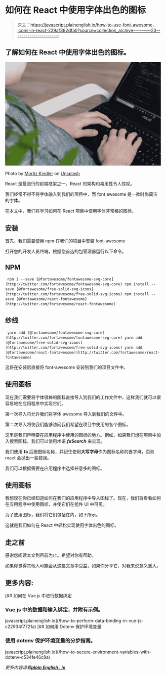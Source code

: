 # 如何在 React 中使用字体出色的图标

> 原文：<https://javascript.plainenglish.io/how-to-use-font-awesome-icons-in-react-229af382dfa0?source=collection_archive---------23----------------------->

## 了解如何在 React 中使用字体出色的图标。

![](img/1b9ef6f1a0985b4b215347d9284602ff.png)

Photo by [Moritz Kindler](https://unsplash.com/@moritz_photography?utm_source=medium&utm_medium=referral) on [Unsplash](https://unsplash.com?utm_source=medium&utm_medium=referral)

React 是最流行的前端框架之一。React 的架构和易用性令人惊叹。

我们经常不得不将字体融入到我们的项目中，而 font awesome 是一款时尚简洁的字体。

在本文中，我们将学习如何在 React 项目中使用字体非常棒的图标。

## **安装**

首先，我们需要使用 npm 在我们的项目中安装 font-awesome

打开您的开发人员终端，根据您首选的包管理器运行以下命令。

## **NPM**

```
 npm i --save [@fortawesome/fontawesome-svg-core](http://twitter.com/fortawesome/fontawesome-svg-core) npm install --save [@fortawesome/free-solid-svg-icons](http://twitter.com/fortawesome/free-solid-svg-icons) npm install --save [@fortawesome/react-fontawesome](http://twitter.com/fortawesome/react-fontawesome)
```

## **纱线**

```
 yarn add [@fortawesome/fontawesome-svg-core](http://twitter.com/fortawesome/fontawesome-svg-core) yarn add [@fortawesome/free-solid-svg-icons](http://twitter.com/fortawesome/free-solid-svg-icons) yarn add [@fortawesome/react-fontawesome](http://twitter.com/fortawesome/react-fontawesome)
```

这将在安装后直接将 font-awesome 安装到我们的项目文件中。

## **使用图标**

现在我们需要将字体很棒的图标直接导入到我们的工作文件中，这样我们就可以很容易地在应用程序中实现它们。

第一次导入将允许我们将字体 awesome 导入到我们的文件中。

第二次导入将使我们能够访问我们希望在项目中使用的各个图标。

这里是我们声明要在应用程序中使用的图标的地方。例如，如果我们想在项目中加入搜索图标，我们可以使用术语 ***faSearch*** 来实现。

我们使用 **fa** 后跟图标名称，并记住使用**大写字母**作为图标名称的首字母，否则 react 会抛出一些错误。

我们可以根据需要在应用程序中选择任意多的图标。

## **使用图标**

我想现在你已经知道如何在我们的应用程序中导入图标了。现在，我们将看看如何在应用程序中使用图标，并使它们在组件 UI 中可见。

为了使用图标，我们将它们包括在内，如下所示。

这就是我们如何在 React 中轻松实现使用字体出色的图标。

## **走之前**

感谢您阅读本文到目前为止。希望对你有帮助。

如果你觉得其他人可能会从这篇文章中受益，如果你分享它，对我来说意义重大。

## **更多内容:**

[](/how-to-perform-data-binding-in-vue-js-c22934f7721a) [## 如何在 Vue.js 中进行数据绑定

### Vue.js 中的数据和输入绑定，并附有示例。

javascript.plainenglish.io](/how-to-perform-data-binding-in-vue-js-c22934f7721a) [](/how-to-secure-environment-variables-with-dotenv-c534fe46c8a) [## 如何用 Dotenv 保护环境变量

### 使用 dotenv 保护环境变量的分步指南。

javascript.plainenglish.io](/how-to-secure-environment-variables-with-dotenv-c534fe46c8a) 

*更多内容请看*[***plain English . io***](http://plainenglish.io/)